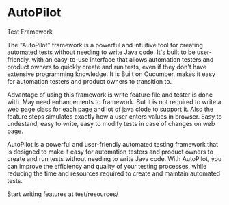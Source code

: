 # AutoPilot
Test Framework

The "AutoPilot" framework is a powerful and intuitive tool for creating automated tests without needing to write Java code. It's built to be user-friendly, with an easy-to-use interface that allows automation testers and product owners to quickly create and run tests, even if they don't have extensive programming knowledge.
It is Built on Cucumber, makes it easy for automation testers and product owners to transition to.

Advantage of using this framework is write feature file and tester is done with. May need enhancements to framework. But it is not required to write a web page class for each page and lot of java clode to support it.
Also the feature steps simulates exactly how a user enters values in browser. Easy to undestand, easy to write, easy to modify tests in case of changes on web page.

AutoPilot is a powerful and user-friendly automated testing framework that is designed to make it easy for automation testers and product owners to create and run tests without needing to write Java code. With AutoPilot, you can improve the efficiency and quality of your testing processes, while reducing the time and resources required to create and maintain automated tests.


Start writing features at test/resources/
